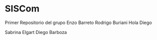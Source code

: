# SISCom
Primer Repositorio del grupo
Enzo Barreto
Rodrigo Buriani
Hola Diego

Sabrina Elgart
Diego Barboza